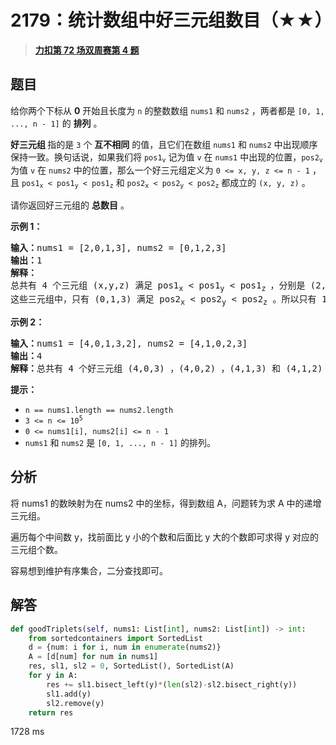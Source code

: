 # 2179：统计数组中好三元组数目（★★）


> <u>**[力扣第 72 场双周赛第 4 题](https://leetcode.cn/problems/count-good-triplets-in-an-array/)**</u>

## 题目

<p>给你两个下标从 <strong>0</strong> 开始且长度为 <code>n</code> 的整数数组 <code>nums1</code> 和 <code>nums2</code> ，两者都是 <code>[0, 1, ..., n - 1]</code> 的 <strong>排列</strong> 。</p>

<p><strong>好三元组 </strong>指的是 <code>3</code> 个 <strong>互不相同</strong> 的值，且它们在数组 <code>nums1</code> 和 <code>nums2</code> 中出现顺序保持一致。换句话说，如果我们将 <code>pos1<sub>v</sub></code> 记为值 <code>v</code> 在 <code>nums1</code> 中出现的位置，<code>pos2<sub>v</sub></code> 为值 <code>v</code> 在 <code>nums2</code> 中的位置，那么一个好三元组定义为 <code>0 &lt;= x, y, z &lt;= n - 1</code> ，且 <code>pos1<sub>x</sub> &lt; pos1<sub>y</sub> &lt; pos1<sub>z</sub></code> 和 <code>pos2<sub>x</sub> &lt; pos2<sub>y</sub> &lt; pos2<sub>z</sub></code> 都成立的 <code>(x, y, z)</code> 。</p>

<p>请你返回好三元组的 <strong>总数目</strong> 。</p>



<p><strong>示例 1：</strong></p>

<pre><b>输入：</b>nums1 = [2,0,1,3], nums2 = [0,1,2,3]
<b>输出：</b>1
<b>解释：</b>
总共有 4 个三元组 (x,y,z) 满足 pos1<sub>x</sub> &lt; pos1<sub>y</sub> &lt; pos1<sub>z </sub>，分别是 (2,0,1) ，(2,0,3) ，(2,1,3) 和 (0,1,3) 。
这些三元组中，只有 (0,1,3) 满足 pos2<sub>x</sub> &lt; pos2<sub>y</sub> &lt; pos2<sub>z</sub> 。所以只有 1 个好三元组。
</pre>

<p><strong>示例 2：</strong></p>

<pre><b>输入：</b>nums1 = [4,0,1,3,2], nums2 = [4,1,0,2,3]
<b>输出：</b>4
<b>解释：</b>总共有 4 个好三元组 (4,0,3) ，(4,0,2) ，(4,1,3) 和 (4,1,2) 。
</pre>



<p><strong>提示：</strong></p>

<ul>
<li><code>n == nums1.length == nums2.length</code></li>
<li><code>3 &lt;= n &lt;= 10<sup>5</sup></code></li>
<li><code>0 &lt;= nums1[i], nums2[i] &lt;= n - 1</code></li>
<li><code>nums1</code> 和 <code>nums2</code> 是 <code>[0, 1, ..., n - 1]</code> 的排列。</li>
</ul>


## 分析

将 nums1 的数映射为在 nums2 中的坐标，得到数组 A，问题转为求 A 中的递增三元组。

遍历每个中间数 y，找前面比 y 小的个数和后面比 y 大的个数即可求得 y 对应的三元组个数。

容易想到维护有序集合，二分查找即可。


## 解答

```python
def goodTriplets(self, nums1: List[int], nums2: List[int]) -> int:
    from sortedcontainers import SortedList
    d = {num: i for i, num in enumerate(nums2)}
    A = [d[num] for num in nums1]
    res, sl1, sl2 = 0, SortedList(), SortedList(A)
    for y in A:
        res += sl1.bisect_left(y)*(len(sl2)-sl2.bisect_right(y))
        sl1.add(y)
        sl2.remove(y)
    return res
```
1728 ms
